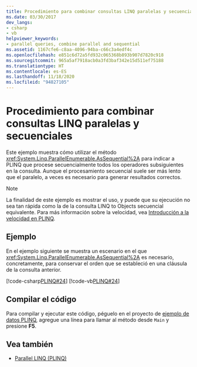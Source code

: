 ```yaml
---
title: Procedimiento para combinar consultas LINQ paralelas y secuenciales
ms.date: 03/30/2017
dev_langs:
- csharp
- vb
helpviewer_keywords:
- parallel queries, combine parallel and sequential
ms.assetid: 1167cfe6-c8aa-4096-94ba-c66c3a4edf4c
ms.openlocfilehash: e851c6d72a5fd932c065368b893b907d7820c918
ms.sourcegitcommit: 965a5af7918acb0a3fd3baf342e15d511ef75188
ms.translationtype: HT
ms.contentlocale: es-ES
ms.lasthandoff: 11/18/2020
ms.locfileid: "94827105"
---
```

# <a name="how-to-combine-parallel-and-sequential-linq-queries"></a>Procedimiento para combinar consultas LINQ paralelas y secuenciales

Este ejemplo muestra cómo utilizar el método <xref:System.Linq.ParallelEnumerable.AsSequential%2A> para indicar a PLINQ que procese secuencialmente todos los operadores subsiguientes en la consulta. Aunque el procesamiento secuencial suele ser más lento que el paralelo, a veces es necesario para generar resultados correctos.  
  
> [!NOTE]
> La finalidad de este ejemplo es mostrar el uso, y puede que su ejecución no sea tan rápida como la de la consulta LINQ to Objects secuencial equivalente. Para más información sobre la velocidad, vea [Introducción a la velocidad en PLINQ](understanding-speedup-in-plinq.md).  
  
## <a name="example"></a>Ejemplo  
 En el ejemplo siguiente se muestra un escenario en el que <xref:System.Linq.ParallelEnumerable.AsSequential%2A> es necesario, concretamente, para conservar el orden que se estableció en una cláusula de la consulta anterior.  
  
 [!code-csharp[PLINQ#24](../../../samples/snippets/csharp/VS_Snippets_Misc/plinq/cs/plinqsamples.cs#24)]
 [!code-vb[PLINQ#24](../../../samples/snippets/visualbasic/VS_Snippets_Misc/plinq/vb/plinqsnippets1.vb#24)]  
  
## <a name="compiling-the-code"></a>Compilar el código  
 Para compilar y ejecutar este código, péguelo en el proyecto de [ejemplo de datos PLINQ](plinq-data-sample.md), agregue una línea para llamar al método desde `Main` y presione **F5**.  
  
## <a name="see-also"></a>Vea también

- [Parallel LINQ (PLINQ)](introduction-to-plinq.md)
